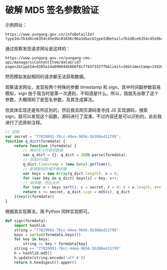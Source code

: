 # 破解 MD5 签名参数验证

示例网址：

```
https://www.yungang.gov.cn/infoDetailIm?typeId=7b1d8ce6354c45e9bc01656c96a1dbac&typeIdDetail=7b1d8ce6354c45e9bc01656c96a1dbac
```

通过观察发现请求网址是这样的：

```
https://www.yungang.gov.cn/yungang-cms-api/manage/scContentItem/dataGrid?page=2&typeId=0105a14a090044b8b6f8cf743f3327fb&limit=10&timestamp=1592028388497&sign=EB8F6C1D222748630922F47267BB5D1A
```

然而模拟发起相同的请求都无法获取数据。

观察请求网址，发现有两个特殊的参数 timestamp 和 sign，其中时间戳参数容易模拟，sign 由于我当时是第一次遇到，不知道是什么。所以，我就先谷歌了这个参数，大概得知了是签名参数，及其生成算法。

但具体实现还是有所区别的，然后我去网页源码里寻找 JS 实现源码，搜索 sign，就可以发现这个函数，源码进行了混淆，不过内容还是可以识别的，此处我进行了还原和注释。

```js
// 密钥
var secret = "77029991-78cc-44ea-9656-5b388ed11795";
function q_dict(formdata) {
    return function (formdata) {
        // 解析传入的请求数据
        var q_dict = {}; q_dict = JSON.parse(formdata);
        // 添加时间戳
        q_dict.timestamp = (new Date).getTime();
        // 新建数组存储字典的键
        var keys = new Array(q_dict.length), s = 0;
        for (var key in q_dict) keys[s] = key, s++;
        // 排序键，然后合并
        for (var o = keys.sort(), c = secret, r = 0; r < o.length; r++) { var string = o[r]; c += string + q_dict[string] }
        return c += secret, q_dict.sign = md5(c), q_dict
    }(key()(formdata))
}
```

根据其实现算法，用 Python 同样实现即可。

```python
def sign(formdata):
    import hashlib
    string = "77029991-78cc-44ea-9656-5b388ed11795"
    keys = sorted(formdata.keys())
    for key in keys:
        string += key + formdata[key]
    string += "77029991-78cc-44ea-9656-5b388ed11795"
    h = hashlib.md5()
    h.update(string.encode('utf-8'))
    return h.hexdigest().upper()
```
